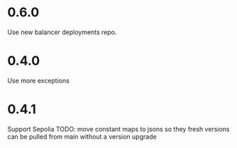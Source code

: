 # 0.6.0
Use new balancer deployments repo.
# 0.4.0
Use more exceptions

# 0.4.1
Support Sepolia
TODO: 
move constant maps to jsons so they fresh versions can be pulled from main without a version upgrade